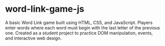 # word-link-game-js
A basic Word Link game built using HTML, CSS, and JavaScript. Players enter words where each word must begin with the last letter of the previous one. Created as a student project to practice DOM manipulation, events, and interactive web design.
